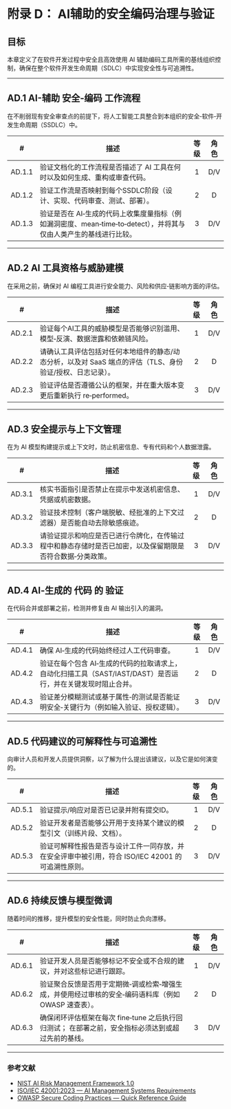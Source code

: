 # 附录 D： AI辅助的安全编码治理与验证

## 目标

本章定义了在软件开发过程中安全且高效使用 AI 辅助编码工具所需的基线组织控制，确保在整个软件开发生命周期（SDLC）中实现安全性与可追溯性。

---

## AD.1 AI-辅助 安全‑编码 工作流程

在不削弱现有安全审查点的前提下，将人工智能工具整合到本组织的安全‑软件‑开发生命周期（SSDLC）中。

|   #    | 描述                                                                   | 等级  | 角色  |
| :----: | -------------------------------------------------------------------- | :-: | :-: |
| AD.1.1 | 验证文档化的工作流程是否描述了 AI 工具在何时以及如何生成、重构或审查代码。                              |  1  | D/V |
| AD.1.2 | 验证工作流是否映射到每个SSDLC阶段（设计、实现、代码审查、测试、部署）。                               |  2  |  D  |
| AD.1.3 | 验证是否在 AI‑生成的代码上收集度量指标（例如漏洞密度、mean‑time‑to‑detect），并将其与仅由人类产生的基线进行比较。 |  3  | D/V |

---

## AD.2 AI 工具资格与威胁建模

在采用之前，确保对 AI 编程工具进行安全能力、风险和供应‑链影响方面的评估。

|   #    | 描述                                                         | 等级  | 角色  |
| :----: | ---------------------------------------------------------- | :-: | :-: |
| AD.2.1 | 验证每个AI工具的威胁模型是否能够识别滥用、模型‑反演、数据泄露和依赖链风险。                    |  1  | D/V |
| AD.2.2 | 请确认工具评估包括对任何本地组件的静态/动态分析，以及对 SaaS 端点的评估（TLS、身份验证/授权、日志记录）。 |  2  |  D  |
| AD.2.3 | 验证评估是否遵循公认的框架，并在重大版本变更后重新执行 re‑performed。                  |  3  | D/V |

---

## AD.3 安全提示与上下文管理

在为 AI 模型构建提示或上下文时，防止机密信息、专有代码和个人数据泄露。

|   #    | 描述                                                    | 等级  | 角色  |
| :----: | ----------------------------------------------------- | :-: | :-: |
| AD.3.1 | 核实书面指引是否禁止在提示中发送机密信息、凭据或机密数据。                         |  1  | D/V |
| AD.3.2 | 验证技术控制（客户端脱敏、经批准的上下文过滤器）是否能自动去除敏感痕迹。                  |  2  |  D  |
| AD.3.3 | 请验证提示和响应是否已进行令牌化，在传输过程中和静态存储时是否已加密，以及保留期限是否符合数据‑分类政策。 |  3  | D/V |

---

## AD.4 AI‑生成的 代码 的 验证

在代码合并或部署之前，检测并修复由 AI 输出引入的漏洞。

|   #    | 描述                                                              | 等级  | 角色  |
| :----: | --------------------------------------------------------------- | :-: | :-: |
| AD.4.1 | 确保 AI‑生成的代码始终经过人工代码审查。                                          |  1  | D/V |
| AD.4.2 | 验证在每个包含 AI‑生成的代码的拉取请求上，自动化扫描工具（SAST/IAST/DAST）是否运行，并在关键发现时阻止合并。 |  2  |  D  |
| AD.4.3 | 验证差分模糊测试或基于属性‑的测试是否能证明安全‑关键行为（例如输入验证、授权逻辑）。                     |  3  | D/V |

---

## AD.5 代码建议的可解释性与可追溯性

向审计人员和开发人员提供洞察，以了解为什么提出该建议，以及它是如何演变的。

|   #    | 描述                                                       | 等级  | 角色  |
| :----: | -------------------------------------------------------- | :-: | :-: |
| AD.5.1 | 验证提示/响应对是否已记录并附有提交ID。                                    |  1  | D/V |
| AD.5.2 | 验证开发者是否能够公开用于支持某个建议的模型引文（训练片段、文档）。                       |  2  |  D  |
| AD.5.3 | 验证可解释性报告是否与设计工件一同存放，并在安全评审中被引用，符合 ISO/IEC 42001 的可追溯性原则。 |  3  | D/V |

---

## AD.6 持续反馈与模型微调

随着时间的推移，提升模型的安全性能，同时防止负向漂移。

|   #    | 描述                                                      | 等级  | 角色  |
| :----: | ------------------------------------------------------- | :-: | :-: |
| AD.6.1 | 验证开发人员是否能够标记不安全或不合规的建议，并对这些标记进行跟踪。                      |  1  | D/V |
| AD.6.2 | 验证聚合反馈是否用于定期微‑调或检索‑增强生成，并使用经过审核的安全‑编码语料库（例如 OWASP 速查表）。 |  2  |  D  |
| AD.6.3 | 确保闭环评估框架在每次 fine‑tune 之后执行回归测试； 在部署之前，安全指标必须达到或超过先前的基线。 |  3  | D/V |

---

### 参考文献

* [NIST AI Risk Management Framework 1.0](https://nvlpubs.nist.gov/nistpubs/ai/nist.ai.100-1.pdf)
* [ISO/IEC 42001:2023 — AI Management Systems Requirements](https://www.iso.org/standard/81230.html)
* [OWASP Secure Coding Practices — Quick Reference Guide](https://owasp.org/www-project-secure-coding-practices-quick-reference-guide/)

